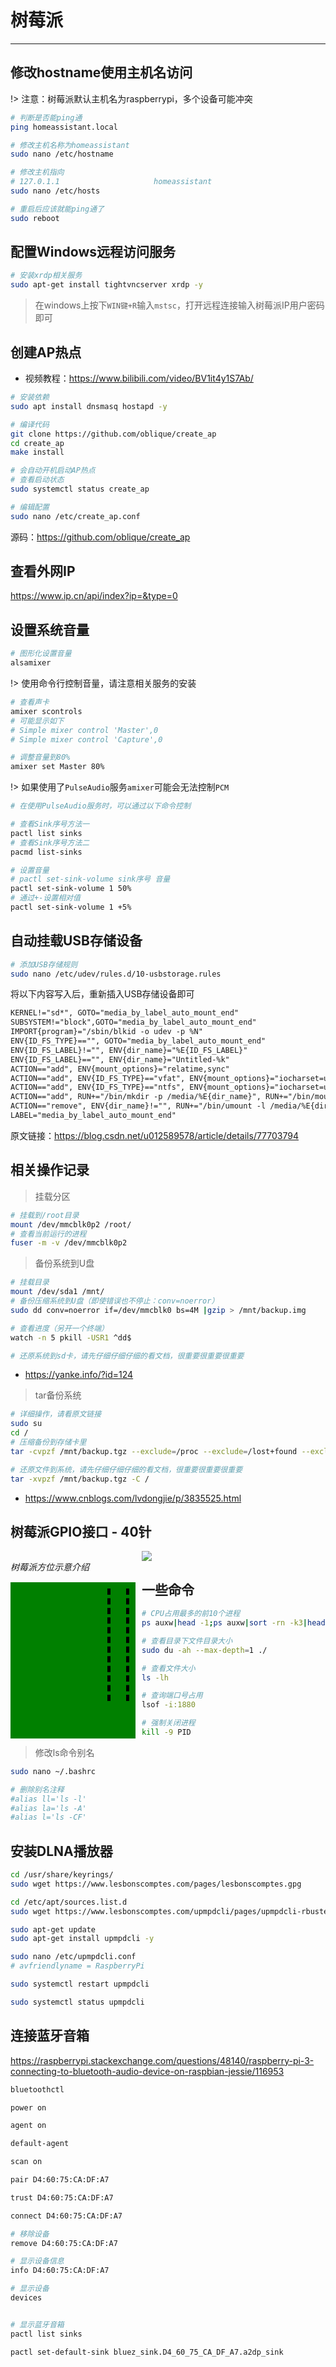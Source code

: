 # 树莓派

---

## 修改hostname使用主机名访问
!> 注意：树莓派默认主机名为raspberrypi，多个设备可能冲突
```bash
# 判断是否能ping通
ping homeassistant.local

# 修改主机名称为homeassistant
sudo nano /etc/hostname

# 修改主机指向
# 127.0.1.1                     homeassistant
sudo nano /etc/hosts

# 重启后应该就能ping通了
sudo reboot
```

## 配置Windows远程访问服务

```bash
# 安装xrdp相关服务 
sudo apt-get install tightvncserver xrdp -y
```

> 在windows上按下`WIN键+R`输入`mstsc`，打开远程连接输入树莓派IP用户密码即可

## 创建AP热点

- 视频教程：https://www.bilibili.com/video/BV1it4y1S7Ab/

```bash
# 安装依赖
sudo apt install dnsmasq hostapd -y

# 编译代码
git clone https://github.com/oblique/create_ap
cd create_ap
make install

# 会自动开机启动AP热点
# 查看启动状态
sudo systemctl status create_ap

# 编辑配置
sudo nano /etc/create_ap.conf
```

源码：https://github.com/oblique/create_ap

## 查看外网IP
https://www.ip.cn/api/index?ip=&type=0

## 设置系统音量
```bash
# 图形化设置音量
alsamixer
```
!> 使用命令行控制音量，请注意相关服务的安装
```bash
# 查看声卡
amixer scontrols
# 可能显示如下
# Simple mixer control 'Master',0
# Simple mixer control 'Capture',0

# 调整音量到80%
amixer set Master 80%
```
!> 如果使用了`PulseAudio`服务`amixer`可能会无法控制`PCM`
```bash
# 在使用PulseAudio服务时，可以通过以下命令控制

# 查看Sink序号方法一
pactl list sinks
# 查看Sink序号方法二
pacmd list-sinks

# 设置音量
# pactl set-sink-volume sink序号 音量
pactl set-sink-volume 1 50%
# 通过+-设置相对值
pactl set-sink-volume 1 +5%
```

## 自动挂载USB存储设备
```bash
# 添加USB存储规则
sudo nano /etc/udev/rules.d/10-usbstorage.rules
```
将以下内容写入后，重新插入USB存储设备即可
```txt
KERNEL!="sd*", GOTO="media_by_label_auto_mount_end"
SUBSYSTEM!="block",GOTO="media_by_label_auto_mount_end"
IMPORT{program}="/sbin/blkid -o udev -p %N"
ENV{ID_FS_TYPE}=="", GOTO="media_by_label_auto_mount_end"
ENV{ID_FS_LABEL}!="", ENV{dir_name}="%E{ID_FS_LABEL}"
ENV{ID_FS_LABEL}=="", ENV{dir_name}="Untitled-%k"
ACTION=="add", ENV{mount_options}="relatime,sync"
ACTION=="add", ENV{ID_FS_TYPE}=="vfat", ENV{mount_options}="iocharset=utf8,umask=000"
ACTION=="add", ENV{ID_FS_TYPE}=="ntfs", ENV{mount_options}="iocharset=utf8,umask=000"
ACTION=="add", RUN+="/bin/mkdir -p /media/%E{dir_name}", RUN+="/bin/mount -o $env{mount_options} /dev/%k /media/%E{dir_name}"
ACTION=="remove", ENV{dir_name}!="", RUN+="/bin/umount -l /media/%E{dir_name}", RUN+="/bin/rmdir /media/%E{dir_name}" 
LABEL="media_by_label_auto_mount_end"
```
原文链接：https://blog.csdn.net/u012589578/article/details/77703794

## 相关操作记录

> 挂载分区
```bash
# 挂载到/root目录
mount /dev/mmcblk0p2 /root/
# 查看当前运行的进程
fuser -m -v /dev/mmcblk0p2
``` 

> 备份系统到U盘
```bash
# 挂载目录
mount /dev/sda1 /mnt/
# 备份压缩系统到U盘（即使错误也不停止：conv=noerror）
sudo dd conv=noerror if=/dev/mmcblk0 bs=4M |gzip > /mnt/backup.img

# 查看进度（另开一个终端）
watch -n 5 pkill -USR1 ^dd$

# 还原系统到sd卡，请先仔细仔细仔细的看文档，很重要很重要很重要

```
- https://yanke.info/?id=124

> tar备份系统
```bash
# 详细操作，请看原文链接
sudo su
cd /
# 压缩备份到存储卡里
tar -cvpzf /mnt/backup.tgz --exclude=/proc --exclude=/lost+found --exclude=/mnt --exclude=/sys /

# 还原文件到系统，请先仔细仔细仔细的看文档，很重要很重要很重要
tar -xvpzf /mnt/backup.tgz -C /
```

- https://www.cnblogs.com/lvdongjie/p/3835525.html

## 树莓派GPIO接口 - 40针

<div style="width:200px;height:250px;float:left;margin-right:10px;">
    <h6 style="margin: 15px 0;">树莓派方位示意介绍</h6>
    <div style="background:green;height:100%;">
        <div style="width:25px;height:180px;
                border-left: 5px dashed black;
                    border-right: 5px dashed black;
            float:right;margin:10px;">
        </div>
    </div>
</div>
<img src="./img/pi-gpio.jpeg" />

## 一些命令
```bash
# CPU占用最多的前10个进程
ps auxw|head -1;ps auxw|sort -rn -k3|head -10

# 查看目录下文件目录大小
sudo du -ah --max-depth=1 ./

# 查看文件大小
ls -lh

# 查询端口号占用
lsof -i:1880

# 强制关闭进程
kill -9 PID
```

> 修改ls命令别名
```bash
sudo nano ~/.bashrc

# 删除别名注释
#alias ll='ls -l'
#alias la='ls -A'
#alias l='ls -CF'
```

## 安装DLNA播放器
```bash
cd /usr/share/keyrings/
sudo wget https://www.lesbonscomptes.com/pages/lesbonscomptes.gpg

cd /etc/apt/sources.list.d
sudo wget https://www.lesbonscomptes.com/upmpdcli/pages/upmpdcli-rbuster.list

sudo apt-get update
sudo apt-get install upmpdcli -y

sudo nano /etc/upmpdcli.conf
# avfriendlyname = RaspberryPi

sudo systemctl restart upmpdcli

sudo systemctl status upmpdcli
```


## 连接蓝牙音箱

https://raspberrypi.stackexchange.com/questions/48140/raspberry-pi-3-connecting-to-bluetooth-audio-device-on-raspbian-jessie/116953

```bash
bluetoothctl

power on

agent on

default-agent

scan on

pair D4:60:75:CA:DF:A7

trust D4:60:75:CA:DF:A7

connect D4:60:75:CA:DF:A7

# 移除设备
remove D4:60:75:CA:DF:A7

# 显示设备信息
info D4:60:75:CA:DF:A7 

# 显示设备
devices


# 显示蓝牙音箱
pactl list sinks

pactl set-default-sink bluez_sink.D4_60_75_CA_DF_A7.a2dp_sink
```